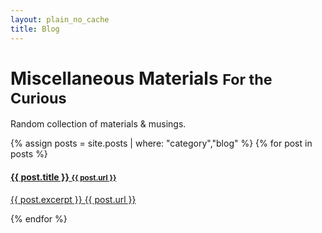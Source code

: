 ```yaml
---
layout: plain_no_cache
title: Blog
---
```

<div class="blog-header">
  <h1 class="blog-title">Miscellaneous Materials <small>For the Curious</small></h1>
  <p class="lead blog-description">Random collection of materials &amp; musings.</p>
</div>

<div class="list-group">
{% assign posts = site.posts | where: "category","blog" %}
{% for post in posts %}
    <a href="{{ post.url }}" class="list-group-item">
      <h4 class="list-group-item-heading">{{ post.title }} <small>{{ post.url }}</small></h4>
      <p class="list-group-item-text">{{ post.excerpt }} {{ post.url }}</p>
    </a>
{% endfor %}
</div>
